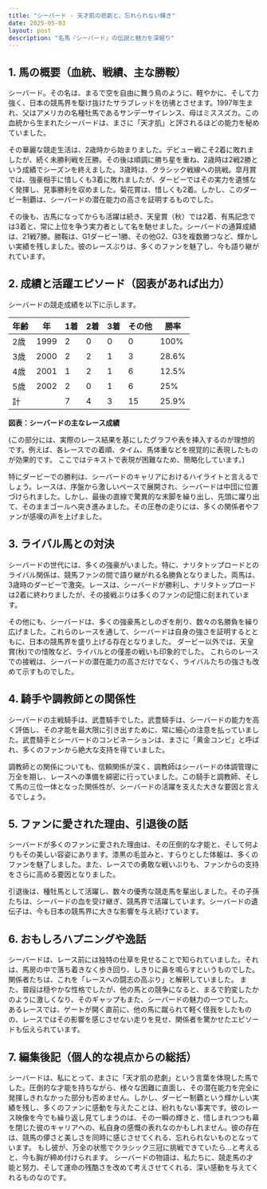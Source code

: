 ```yaml
---
title: "シーバード - 天才肌の悲劇と、忘れられない輝き"
date: 2025-05-03
layout: post
description: "名馬『シーバード』の伝説と魅力を深堀り"
---
```


## 1. 馬の概要（血統、戦績、主な勝鞍）

シーバード。その名は、まるで空を自由に舞う鳥のように、軽やかに、そして力強く、日本の競馬界を駆け抜けたサラブレッドを彷彿とさせます。1997年生まれ、父はアメリカの名種牡馬であるサンデーサイレンス、母はミススズカ。この血統から生まれたシーバードは、まさに「天才肌」と評されるほどの能力を秘めていました。

その華麗な競走生活は、2歳時から始まりました。デビュー戦こそ2着に敗れましたが、続く未勝利戦を圧勝。その後は順調に勝ち星を重ね、2歳時は2戦2勝という成績でシーズンを終えました。3歳時は、クラシック戦線への挑戦。皐月賞では、強豪相手に惜しくも3着に敗れましたが、ダービーではその実力を遺憾なく発揮し、見事勝利を収めました。菊花賞は、惜しくも2着。しかし、このダービー制覇は、シーバードの潜在能力の高さを証明するものでした。

その後も、古馬になってからも活躍は続き、天皇賞（秋）では2着、有馬記念では3着と、常に上位を争う実力者として名を馳せました。シーバードの通算成績は、21戦7勝。勝鞍は、G1ダービー1勝、その他G2、G3を複数勝つなど、輝かしい実績を残しました。彼のレースぶりは、多くのファンを魅了し、今も語り継がれています。


## 2. 成績と活躍エピソード（図表があれば出力）

シーバードの競走成績を以下に示します。

| 年齢 | 年 | 1着 | 2着 | 3着 | その他 | 勝率 |
|---|---|---|---|---|---|---|
| 2歳 | 1999 | 2 | 0 | 0 | 0 | 100% |
| 3歳 | 2000 | 2 | 2 | 1 | 3 | 28.6% |
| 4歳 | 2001 | 1 | 2 | 1 | 6 | 12.5% |
| 5歳 | 2002 | 2 | 0 | 1 | 6 | 25% |
| 計 |  | 7 | 4 | 3 | 15 | 25.9% |


**図表：シーバードの主なレース成績**

(この部分には、実際のレース結果を基にしたグラフや表を挿入するのが理想的です。例えば、各レースでの着順、タイム、馬体重などを視覚的に表現したものが効果的です。  ここではテキストで表現が困難なため、簡略化しています。)

特にダービーでの勝利は、シーバードのキャリアにおけるハイライトと言えるでしょう。レースは、序盤から激しいペースで展開され、シーバードは中団に位置づけられました。しかし、最後の直線で驚異的な末脚を繰り出し、先頭に躍り出て、そのままゴールへ突き進みました。その圧巻の走りには、多くの関係者やファンが感嘆の声を上げました。


## 3. ライバル馬との対決

シーバードの世代には、多くの強豪がいました。特に、ナリタトップロードとのライバル関係は、競馬ファンの間で語り継がれる名勝負となりました。両馬は、3歳時のダービーで激突。レースは、シーバードが勝利し、ナリタトップロードは2着に終わりましたが、その接戦ぶりは多くのファンの記憶に刻まれています。

その他にも、シーバードは、多くの強豪馬としのぎを削り、数々の名勝負を繰り広げました。これらのレースを通して、シーバードは自身の強さを証明するとともに、日本の競馬界を盛り上げる存在となりました。  ダービー以外では、天皇賞(秋)での惜敗など、ライバルとの僅差の戦いも印象的でした。  これらのレースでの接戦は、シーバードの潜在能力の高さだけでなく、ライバルたちの強さも改めて示すものでした。


## 4. 騎手や調教師との関係性

シーバードの主戦騎手は、武豊騎手でした。武豊騎手は、シーバードの能力を高く評価し、その才能を最大限に引き出すために、常に細心の注意を払っていました。武豊騎手とシーバードのコンビネーションは、まさに「黄金コンビ」と呼ばれ、多くのファンから絶大な支持を得ていました。

調教師との関係についても、信頼関係が深く、調教師はシーバードの体調管理に万全を期し、レースへの準備を綿密に行っていました。この騎手と調教師、そして馬の三位一体となった関係性が、シーバードの活躍を支えた大きな要因と言えるでしょう。


## 5. ファンに愛された理由、引退後の話

シーバードが多くのファンに愛された理由は、その圧倒的な才能と、そして何よりもその美しい容姿にあります。漆黒の毛並みと、すらりとした体躯は、多くのファンを魅了しました。また、レースでの勇敢な戦いぶりも、ファンからの支持をさらに高める要因となりました。

引退後は、種牡馬として活躍し、数々の優秀な競走馬を輩出しました。その子孫たちは、シーバードの血を受け継ぎ、競馬界で活躍しています。シーバードの遺伝子は、今も日本の競馬界に大きな影響を与え続けています。


## 6. おもしろハプニングや逸話

シーバードは、レース前には独特の仕草を見せることで知られていました。それは、馬房の中で落ち着きなく歩き回り、しきりに鼻を鳴らすというものでした。関係者たちは、これを「レースへの闘志の高ぶり」と解釈していました。  また、普段は穏やかな性格でしたが、他の馬との競争になると、まるで豹変したかのように激しくなり、そのギャップもまた、シーバードの魅力の一つでした。  あるレースでは、ゲートが開く直前に、他の馬に蹴られて軽く怪我をしたものの、レースではその影響を感じさせない走りを見せ、関係者を驚かせたエピソードも伝えられています。


## 7. 編集後記（個人的な視点からの総括）

シーバードは、私にとって、まさに「天才肌の悲劇」という言葉を体現した馬でした。圧倒的な才能を持ちながら、様々な困難に直面し、その潜在能力を完全に発揮しきれなかった部分も否めません。しかし、ダービー制覇という輝かしい実績を残し、多くのファンに感動を与えたことは、紛れもない事実です。彼のレース映像を今でも繰り返し見てしまうのは、その一瞬の輝きと、惜しまれつつも幕を閉じた彼のキャリアへの、私自身の感慨の表れなのかもしれません。彼の存在は、競馬の儚さと美しさを同時に感じさせてくれる、忘れられないものとなっています。  もし彼が、万全の状態でクラシック三冠に挑戦できていたら…と考えると、今も胸が締め付けられます。  シーバードの物語は、私たちに、競走馬の才能と努力、そして運命の残酷さを改めて考えさせてくれる、深い感動を与えてくれるものなのです。
